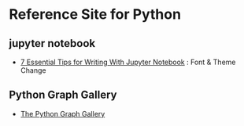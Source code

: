 # Reference Site for Python

## jupyter notebook 

- [7 Essential Tips for Writing With Jupyter Notebook](https://towardsdatascience.com/7-essential-tips-for-writing-with-jupyter-notebook-60972a1a8901#:~:text=If%20you%20do%20not%20want,jupyter%2Fcustom%2Fcustom.) : Font & Theme Change  

## Python Graph Gallery

- [The Python Graph Gallery](https://www.python-graph-gallery.com/)    




